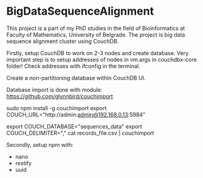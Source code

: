 # BigDataSequenceAlignment

This project is a part of my PhD studies in the field of Bioinformatics at Faculty of Mathematics, University of Belgrade. The project is big data sequence alignment cluster using CouchDB.

Firstly, setup CouchDB to work on 2-3 nodes and create database. Very important step is to setup addresses of nodes in vm.args in couchdbx-core folder! Check addresses with ifconfig in the terminal.

Create a non-partitioning database within CouchDB UI.

Database import is done with module: https://github.com/glynnbird/couchimport

sudo npm install -g couchimport export COUCH_URL="http://admin:admin@192.168.0.13:5984"

export COUCH_DATABASE="sequences_data" export COUCH_DELIMITER="," cat records_file.csv | couchimport

Secondly, setup npm with:

- nano
- restify
- uuid
